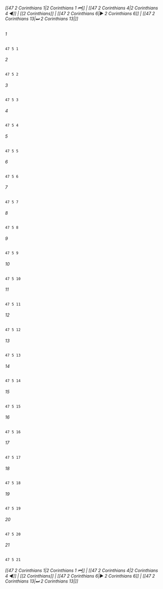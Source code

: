 
###### [[47 2 Corinthians 1|2 Corinthians 1 ⏮]] | [[47 2 Corinthians 4|2 Corinthians 4 ◀]] | [[2 Corinthians]] | [[47 2 Corinthians 6|▶ 2 Corinthians 6]] | [[47 2 Corinthians 13|⏭ 2 Corinthians 13|]]

###### 1
``` verse
47 5 1 
```
###### 2
``` verse
47 5 2 
```
###### 3
``` verse
47 5 3 
```
###### 4
``` verse
47 5 4 
```
###### 5
``` verse
47 5 5 
```
###### 6
``` verse
47 5 6 
```
###### 7
``` verse
47 5 7 
```
###### 8
``` verse
47 5 8 
```
###### 9
``` verse
47 5 9 
```
###### 10
``` verse
47 5 10 
```
###### 11
``` verse
47 5 11 
```
###### 12
``` verse
47 5 12 
```
###### 13
``` verse
47 5 13 
```
###### 14
``` verse
47 5 14 
```
###### 15
``` verse
47 5 15 
```
###### 16
``` verse
47 5 16 
```
###### 17
``` verse
47 5 17 
```
###### 18
``` verse
47 5 18 
```
###### 19
``` verse
47 5 19 
```
###### 20
``` verse
47 5 20 
```
###### 21
``` verse
47 5 21 
```

###### [[47 2 Corinthians 1|2 Corinthians 1 ⏮]] | [[47 2 Corinthians 4|2 Corinthians 4 ◀]] | [[2 Corinthians]] | [[47 2 Corinthians 6|▶ 2 Corinthians 6]] | [[47 2 Corinthians 13|⏭ 2 Corinthians 13|]]


